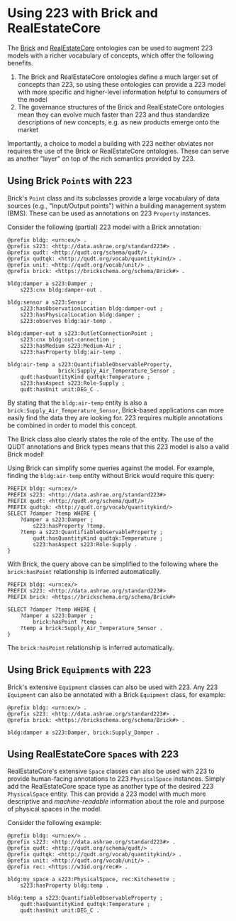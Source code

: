 # Using 223 with Brick and RealEstateCore

The [Brick](https://brickschema.org) and [RealEstateCore](https://realestatecore.io) ontologies can be used to augment 223 models with a richer vocabulary of concepts, which offer the following benefits. 

1. The Brick and RealEstateCore ontologies define a much larger set of concepts than 223, so using these ontologies can provide a 223 model with more specific and higher-level information helpful to consumers of the model
2. The governance structures of the Brick and RealEstateCore ontologies mean they can evolve much faster than 223 and thus standardize descriptions of new concepts, e.g. as new products emerge onto the market

Importantly, a choice to model a building with 223 neither obviates nor requires the use of the Brick or RealEstateCore ontologies.
These can serve as another "layer" on top of the rich semantics provided by 223.

## Using Brick `Point`s with 223

Brick's `Point` class and its subclasses provide a large vocabulary of data sources (e.g., "Input/Output points") within a building management system (BMS).
These can be used as annotations on 223 `Property` instances.

Consider the following (partial) 223 model with a Brick annotation:

```turtle
@prefix bldg: <urn:ex/> .
@prefix s223: <http://data.ashrae.org/standard223#> .
@prefix qudt: <http://qudt.org/schema/qudt/> .
@prefix qudtqk: <http://qudt.org/vocab/quantitykind/> .
@prefix unit: <http://qudt.org/vocab/unit/> .
@prefix brick: <https://brickschema.org/schema/Brick#> .

bldg:damper a s223:Damper ;
    s223:cnx bldg:damper-out .

bldg:sensor a s223:Sensor ;
    s223:hasObservationLocation bldg:damper-out ;
    s223:hasPhysicalLocation bldg:damper ;
    s223:observes bldg:air-temp .

bldg:damper-out a s223:OutletConnectionPoint ;
    s223:cnx bldg:out-connection ;
    s223:hasMedium s223:Medium-Air ;
    s223:hasProperty bldg:air-temp .

bldg:air-temp a s223:QuantifiableObservableProperty,
                brick:Supply_Air_Temperature_Sensor ;
    qudt:hasQuantityKind qudtqk:Temperature ;
    s223:hasAspect s223:Role-Supply ;
    qudt:hasUnit unit:DEG_C .
```

By stating that the `bldg:air-temp` entity is also a `brick:Supply_Air_Temperature_Sensor`, Brick-based applications can more easily find the data they are looking for.
223 requires multiple annotations be combined in order to model this concept.

The Brick class also clearly states the role of the entity.
The use of the QUDT annotations and Brick types means that this 223 model is also a valid Brick model!

Using Brick can simplify some queries against the model.
For example, finding the `bldg:air-temp` entity without Brick would require this query:

```sparql
PREFIX bldg: <urn:ex/>
PREFIX s223: <http://data.ashrae.org/standard223#>
PREFIX qudt: <http://qudt.org/schema/qudt/>
PREFIX qudtqk: <http://qudt.org/vocab/quantitykind/>
SELECT ?damper ?temp WHERE {
    ?damper a s223:Damper ;
        s223:hasProperty ?temp.
    ?temp a s223:QuantifiableObservableProperty ;
        qudt:hasQuantityKind qudtqk:Temperature ;
        s223:hasAspect s223:Role-Supply .
}
```

With Brick, the query above can be simplified to the following where the `brick:hasPoint` relationship is inferred automatically.

```sparql
PREFIX bldg: <urn:ex/>
PREFIX s223: <http://data.ashrae.org/standard223#>
PREFIX brick: <https://brickschema.org/schema/Brick#>

SELECT ?damper ?temp WHERE {
    ?damper a s223:Damper ;
        brick:hasPoint ?temp .
    ?temp a brick:Supply_Air_Temperature_Sensor .
}
```

The `brick:hasPoint` relationship is inferred automatically.

## Using Brick `Equipment`s with 223

Brick's extensive `Equipment` classes can also be used with 223.
Any 223 `Equipment` can also be annotated with a Brick `Equipment` class, for example:

```turtle
@prefix bldg: <urn:ex/> .
@prefix s223: <http://data.ashrae.org/standard223#> .
@prefix brick: <https://brickschema.org/schema/Brick#> .

bldg:damper a s223:Damper, brick:Supply_Damper .
```

## Using RealEstateCore `Space`s with 223

RealEstateCore's extensive `Space` classes can also be used with 223 to provide human-facing annotations to 223 `PhysicalSpace` instances.
Simply add the RealEstateCore space type as another type of the desired 223 `PhysicalSpace` entity.
This can provide a 223 model with much more descriptive and *machine-readable* information about the role and purpose of physical spaces in the model.

Consider the following example:

```turtle
@prefix bldg: <urn:ex/> .
@prefix s223: <http://data.ashrae.org/standard223#> .
@prefix qudt: <http://qudt.org/schema/qudt/> .
@prefix qudtqk: <http://qudt.org/vocab/quantitykind/> .
@prefix unit: <http://qudt.org/vocab/unit/> .
@prefix rec: <https://w3id.org/rec#> .

bldg:my_space a s223:PhysicalSpace, rec:Kitchenette ;
    s223:hasProperty bldg:temp .

bldg:temp a s223:QuantifiableObservableProperty ;
    qudt:hasQuantityKind qudtqk:Temperature ;
    qudt:hasUnit unit:DEG_C .
```

